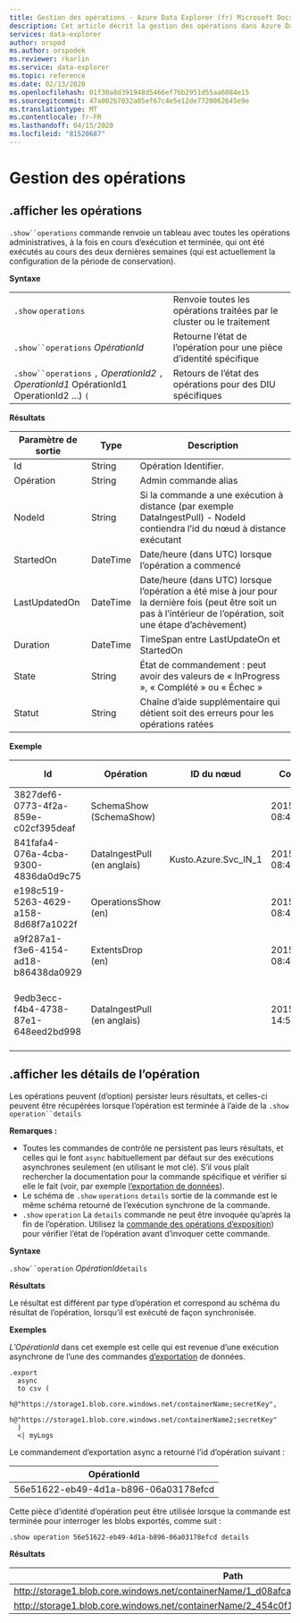 ```yaml
---
title: Gestion des opérations - Azure Data Explorer (fr) Microsoft Docs
description: Cet article décrit la gestion des opérations dans Azure Data Explorer.
services: data-explorer
author: orspod
ms.author: orspodek
ms.reviewer: rkarlin
ms.service: data-explorer
ms.topic: reference
ms.date: 02/13/2020
ms.openlocfilehash: 01f30a8d391948d5466ef76b2951d55aa6084e15
ms.sourcegitcommit: 47a002b7032a05ef67c4e5e12de7720062645e9e
ms.translationtype: MT
ms.contentlocale: fr-FR
ms.lasthandoff: 04/15/2020
ms.locfileid: "81520687"
---
```

# <a name="operations-management"></a>Gestion des opérations

## <a name="show-operations"></a>.afficher les opérations

`.show``operations` commande renvoie un tableau avec toutes les opérations administratives, à la fois en cours d’exécution et terminée, qui ont été exécutés au cours des deux dernières semaines (qui est actuellement la configuration de la période de conservation).

**Syntaxe**

|||
|---|---| 
|`.show` `operations`              |Renvoie toutes les opérations traitées par le cluster ou le traitement 
|`.show``operations` *OpérationId*|Retourne l’état de l’opération pour une pièce d’identité spécifique 
|`.show``operations` `,` *OperationId2* `,` *OperationId1* OpérationId1 OperationId2 ...) `(`|Retours de l’état des opérations pour des DIU spécifiques

**Résultats**
 
|Paramètre de sortie |Type |Description 
|---|---|---
|Id |String |Opération Identifier.
|Opération |String |Admin commande alias 
|NodeId |String |Si la commande a une exécution à distance (par exemple DataIngestPull) - NodeId contiendra l’id du nœud à distance exécutant 
|StartedOn |DateTime |Date/heure (dans UTC) lorsque l’opération a commencé 
|LastUpdatedOn |DateTime |Date/heure (dans UTC) lorsque l’opération a été mise à jour pour la dernière fois (peut être soit un pas à l’intérieur de l’opération, soit une étape d’achèvement) 
|Duration |DateTime |TimeSpan entre LastUpdateOn et StartedOn 
|State |String |État de commandement : peut avoir des valeurs de « InProgress », « Complété » ou « Échec » 
|Statut |String |Chaîne d’aide supplémentaire qui détient soit des erreurs pour les opérations ratées 
 
**Exemple**
 
|Id |Opération |ID du nœud |Commencé sur |Dernière mise à jour sur |Duration |State |Statut 
|--|--|--|--|--|--|--|--
|3827def6-0773-4f2a-859e-c02cf395deaf |SchemaShow (SchemaShow) | |2015-01-06 08:47:01.0000000 |2015-01-06 08:47:01.0000000 |0001-01-01 00:00:00.0000000 |Completed | 
|841fafa4-076a-4cba-9300-4836da0d9c75 |DataIngestPull (en anglais) |Kusto.Azure.Svc_IN_1 |2015-01-06 08:47:02.0000000 |2015-01-06 08:48:19.0000000 |0001-01-01 00:01:17.0000000 |Completed | 
|e198c519-5263-4629-a158-8d68f7a1022f |OperationsShow (en) | |2015-01-06 08:47:18.0000000 |2015-01-06 08:47:18.0000000 |0001-01-01 00:00:00.0000000 |Completed | 
|a9f287a1-f3e6-4154-ad18-b86438da0929 |ExtentsDrop (en) | |2015-01-11 08:41:01.0000000 |0001-01-01 00:00:00.0000000 |0001-01-01 00:00:00.0000000 |InProgress | 
|9edb3ecc-f4b4-4738-87e1-648eed2bd998 |DataIngestPull (en anglais) | |2015-01-10 14:57:41.0000000 |2015-01-10 14:57:41.0000000 |0001-01-01 00:00:00.0000000 |Échec |La collecte a été modifiée; l’opération d’énumération ne peut pas s’exécuter. 

## <a name="show-operation-details"></a>.afficher les détails de l’opération

Les opérations peuvent (d’option) persister leurs résultats, et celles-ci peuvent être récupérées lorsque l’opération est terminée à l’aide de la `.show` `operation``details` 

**Remarques :**

* Toutes les commandes de contrôle ne persistent pas leurs résultats, et celles qui le font `async` habituellement par défaut sur des exécutions asynchrones seulement (en utilisant le mot clé). S’il vous plaît rechercher la documentation pour la commande spécifique et vérifier si elle le fait (voir, par exemple [l’exportation de données](data-export/index.md)). 
* Le schéma de `.show` `operations` `details` sortie de la commande est le même schéma retourné de l’exécution synchrone de la commande. 
* `.show` `operation` La `details` commande ne peut être invoquée qu’après la fin de l’opération. Utilisez la [commande des opérations d’exposition](#show-operations)) pour vérifier l’état de l’opération avant d’invoquer cette commande. 

**Syntaxe**

`.show``operation` *OpérationId*`details`

**Résultats**

Le résultat est différent par type d’opération et correspond au schéma du résultat de l’opération, lorsqu’il est exécuté de façon synchronisée. 

**Exemples**

*L’OpérationId* dans cet exemple est celle qui est revenue d’une exécution asynchrone de l’une des commandes [d’exportation](../management/data-export/index.md) de données.

```kusto 
.export 
  async 
  to csv ( 
    h@"https://storage1.blob.core.windows.net/containerName;secretKey", 
    h@"https://storage1.blob.core.windows.net/containerName2;secretKey" 
  ) 
  <| myLogs 

```
Le commandement d’exportation async a retourné l’id d’opération suivant :

|OpérationId|
|---|
|56e51622-eb49-4d1a-b896-06a03178efcd|

Cette pièce d’identité d’opération peut être utilisée lorsque la commande est terminée pour interroger les blobs exportés, comme suit : 

```
.show operation 56e51622-eb49-4d1a-b896-06a03178efcd details 
```

**Résultats**

|Path|NumRecords|
|---|---|
|http://storage1.blob.core.windows.net/containerName/1_d08afcae2f044c1092b279412dcb571b.csv|10|
|http://storage1.blob.core.windows.net/containerName/2_454c0f1359e24795b6529da8a0101330.csv|15|